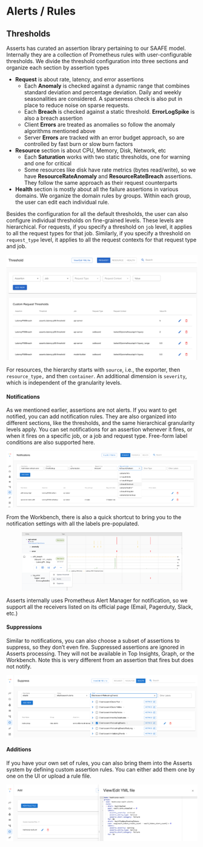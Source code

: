 # Alerts / Rules

## Thresholds

Asserts has curated an assertion library pertaining to our SAAFE model. Internally they are a collection of Prometheus rules with user-configurable thresholds. We divide the threshold configuration into three sections and organize each section by assertion types

* **Request** is about rate, latency, and error assertions
  * Each **Anomaly** is checked against a dynamic range that combines standard deviation and percentage deviation. Daily and weekly seasonalities are considered. A sparseness check is also put in place to reduce noise on sparse requests.
  * Each **Breach** is checked against a static threshold. **ErrorLogSpike** is also a breach assertion
  * Client **Errors** are treated as anomalies so follow the anomaly algorithms mentioned above
  * Server **Errors** are tracked with an error budget approach, so are controlled by fast burn or slow burn factors
* **Resource** section is about CPU, Memory, Disk, Network, etc
  * Each **Saturation** works with two static thresholds, one for warning and one for critical
  * Some resources like disk have rate metrics (bytes read/write), so we have **ResourceRateAnomaly** and **ResourceRateBreach** assertions. They follow the same approach as their request counterparts
* **Health** section is mostly about all the failure assertions in various domains. We organize the domain rules by groups. Within each group, the user can edit each individual rule.

Besides the configuration for all the default thresholds, the user can also configure individual thresholds on fine-grained levels. These levels are hierarchical. For requests, if you specify a threshold on `job` level, it applies to all the request types for that job. Similarly, if you specify a threshold on `request_type` level, it applies to all the request contexts for that request type and job.

![](<../.gitbook/assets/1573322759 (1) (1) (2) (3) (1).png>)

For resources, the hierarchy starts with `source`, i.e., the exporter, then `resource_type,` and then `container`. An additional dimension is `severity`, which is independent of the granularity levels.

#### Notifications <a href="#howassertsworks-wip-notifications" id="howassertsworks-wip-notifications"></a>

As we mentioned earlier, assertions are not alerts. If you want to get notified, you can add notification rules. They are also organized into different sections, like the thresholds, and the same hierarchical granularity levels apply. You can set notifications for an assertion whenever it fires, or when it fires on a specific job, or a job and request type. Free-form label conditions are also supported here.

![](<../.gitbook/assets/Screen Shot 2021-09-22 at 10.53.12 AM.png>)

From the Workbench, there is also a quick shortcut to bring you to the notification settings with all the labels pre-populated.

<figure><img src="../.gitbook/assets/image (5).png" alt=""><figcaption></figcaption></figure>

Asserts internally uses Prometheus Alert Manager for notification, so we support all the receivers listed on its official page (Email, Pagerduty, Slack, etc.)

#### Suppressions <a href="#howassertsworks-wip-suppressions" id="howassertsworks-wip-suppressions"></a>

Similar to notifications, you can also choose a subset of assertions to suppress, so they don’t even fire. Suppressed assertions are ignored in Asserts processing. They will not be available in Top Insights, Graph, or the Workbench. Note this is very different from an assertion that fires but does not notify.

![](<../.gitbook/assets/Screen Shot 2021-09-22 at 10.48.12 AM.png>)

#### Additions <a href="#howassertsworks-wip-additions" id="howassertsworks-wip-additions"></a>

If you have your own set of rules, you can also bring them into the Asserts system by defining custom assertion rules. You can either add them one by one on the UI or upload a rule file.

![](<../.gitbook/assets/Screen Shot 2021-09-22 at 12.04.38 PM.png>)

